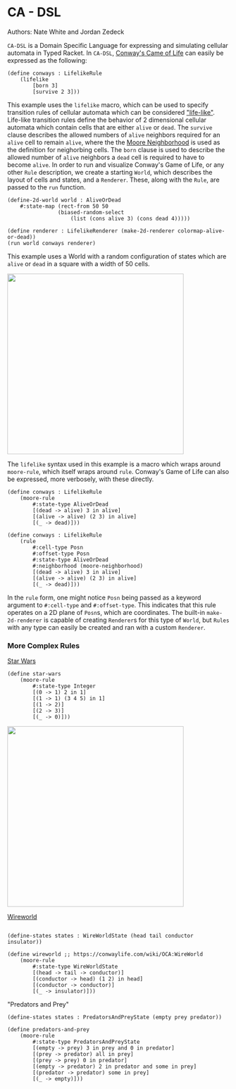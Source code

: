# CA - DSL

Authors: Nate White and Jordan Zedeck

`CA-DSL` is a Domain Specific Language for expressing and simulating cellular automata in Typed Racket. In `CA-DSL`, [Conway's Came of Life](https://en.wikipedia.org/wiki/Conway%27s_Game_of_Life) can easily be expressed as the following:

``` racket
(define conways : LifelikeRule
    (lifelike 
        [born 3]
        [survive 2 3]))
```

This example uses the `lifelike` macro, which can be used to specify transition rules of cellular automata which can be considered ["life-like"](https://conwaylife.com/wiki/Life-like_cellular_automaton). Life-like transition rules define the behavior of 2 dimensional cellular automata which contain cells that are either `alive` or `dead`. The `survive` clause describes the allowed numbers of `alive` neighbors required for an `alive` cell to remain `alive`, where the the [Moore Neighborhood](https://en.wikipedia.org/wiki/Moore_neighborhood) is used as the definition for neighorbing cells. The `born` clause is used to describe the allowed number of `alive` neighbors a `dead` cell is required to have to become `alive`. In order to run and visualize Conway's Game of Life, or any other `Rule` description, we create a starting `World`, which describes the layout of cells and states, and a `Renderer`. These, along with the `Rule`, are passed to the `run` function.

``` racket
(define-2d-world world : AliveOrDead 
    #:state-map (rect-from 50 50
                (biased-random-select 
                    (list (cons alive 3) (cons dead 4)))))

(define renderer : LifelikeRenderer (make-2d-renderer colormap-alive-or-dead))
(run world conways renderer)
```

This example uses a World with a random configuration of states which are `alive` or `dead` in a square with a width of 50 cells. 

<img src="https://github.com/zedeckj/ca-dsl/blob/d1132788a2340b63099d0a22e31462cfaeab2c24/gfx/conways-small.gif" width="400" height="410"/>


The `lifelike` syntax used in this example is a macro which wraps around `moore-rule`, which itself wraps around `rule`. Conway's Game of Life can also be expressed, more verbosely, with these directly.

``` racket
(define conways : LifelikeRule
    (moore-rule 
        #:state-type AliveOrDead
        [(dead -> alive) 3 in alive]
        [(alive -> alive) (2 3) in alive]
        [(_ -> dead)]))
```

``` racket
(define conways : LifelikeRule
    (rule 
        #:cell-type Posn
        #:offset-type Posn
        #:state-type AliveOrDead
        #:neighborhood (moore-neighborhood)
        [(dead -> alive) 3 in alive]
        [(alive -> alive) (2 3) in alive]
        [(_ -> dead)]))
```

In the `rule` form, one might notice `Posn` being passed as a keyword argument to `#:cell-type` and `#:offset-type`. This indicates that this rule operates on a 2D plane of `Posn`s, which are coordinates. The built-in `make-2d-renderer` is capable of creating `Renderer`s for this type of `World`, but `Rules` with any type can easily be created and ran with a custom `Renderer`. 

### More Complex Rules

[Star Wars](https://quuxplusone.github.io/blog/2020/06/29/star-wars-ca/)

``` racket
(define star-wars
    (moore-rule
        #:state-type Integer
        [(0 -> 1) 2 in 1]
        [(1 -> 1) (3 4 5) in 1]
        [(1 -> 2)]
        [(2 -> 3)]
        [(_ -> 0)]))
```

<img src="https://github.com/zedeckj/ca-dsl/blob/97dd73770efe21aae36c0b7ef4259cac5d031093/gfx/star-wars-gif.gif" width="400" height="410"/>

[Wireworld](https://en.wikipedia.org/wiki/Wireworld)

``` racket 

(define-states states : WireWorldState (head tail conductor insulator))

(define wireworld ;; https://conwaylife.com/wiki/OCA:WireWorld
    (moore-rule
        #:state-type WireWorldState
        [(head -> tail -> conductor)]
        [(conductor -> head) (1 2) in head]
        [(conductor -> conductor)]
        [(_ -> insulator)]))
```
"Predators and Prey"

``` racket
(define-states states : PredatorsAndPreyState (empty prey predator))

(define predators-and-prey
    (moore-rule
        #:state-type PredatorsAndPreyState
        [(empty -> prey) 3 in prey and 0 in predator]
        [(prey -> predator) all in prey]
        [(prey -> prey) 0 in predator]
        [(empty -> predator) 2 in predator and some in prey]
        [(predator -> predator) some in prey]
        [(_ -> empty)]))
```
